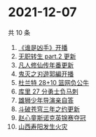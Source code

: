 # 2021-12-07

共 10 条

<!-- BEGIN -->
<!-- 最后更新时间 Tue Dec 07 2021 00:11:40 GMT+0800 (China Standard Time) -->

1. [《谁是凶手》开播](https://www.zhihu.com/search?q=谁是凶手)
1. [无职转生 part.2 更新](https://www.zhihu.com/search?q=无职转生)
1. [凡人修仙传年番更新](https://www.zhihu.com/search?q=凡人修仙传)
1. [鬼灭之刃遊郭編开播](https://www.zhihu.com/search?q=鬼灭之刃)
1. [杜兰特 28+10 篮网负公牛](https://www.zhihu.com/search?q=篮网)
1. [库里 27 分勇士负马刺](https://www.zhihu.com/search?q=勇士)
1. [雄狮少年导演亲自答](https://www.zhihu.com/search?q=雄狮少年)
1. [斗破苍穹三年之约更新](https://www.zhihu.com/search?q=斗破苍穹三年之约)
1. [赵心童斯诺克英锦赛夺冠](https://www.zhihu.com/search?q=赵心童)
1. [山西寿阳发生火灾](https://www.zhihu.com/search?q=寿阳火灾)

<!-- END -->
